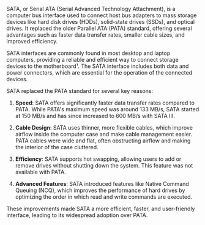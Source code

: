 SATA, or Serial ATA (Serial Advanced Technology Attachment), is a computer bus interface used to connect host bus adapters to mass storage devices like hard disk drives (HDDs), solid-state drives (SSDs), and optical drives. It replaced the older Parallel ATA (PATA) standard, offering several advantages such as faster data transfer rates, smaller cable sizes, and improved efficiency.

SATA interfaces are commonly found in most desktop and laptop computers, providing a reliable and efficient way to connect storage devices to the motherboard¹. The SATA interface includes both data and power connectors, which are essential for the operation of the connected devices.

SATA replaced the PATA standard for several key reasons:

1. **Speed**: SATA offers significantly faster data transfer rates compared to PATA. While PATA's maximum speed was around 133 MB/s, SATA started at 150 MB/s and has since increased to 600 MB/s with SATA III.

2. **Cable Design**: SATA uses thinner, more flexible cables, which improve airflow inside the computer case and make cable management easier. PATA cables were wide and flat, often obstructing airflow and making the interior of the case cluttered.

3. **Efficiency**: SATA supports hot swapping, allowing users to add or remove drives without shutting down the system. This feature was not available with PATA.

4. **Advanced Features**: SATA introduced features like Native Command Queuing (NCQ), which improves the performance of hard drives by optimizing the order in which read and write commands are executed.

These improvements made SATA a more efficient, faster, and user-friendly interface, leading to its widespread adoption over PATA.
